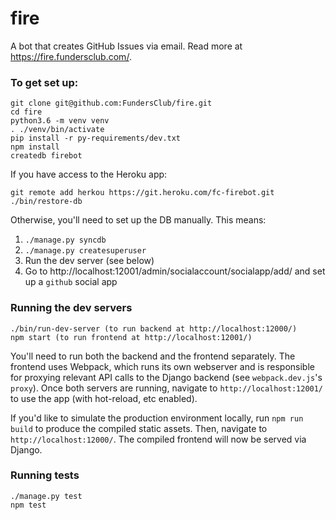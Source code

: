# fire

A bot that creates GitHub Issues via email. Read more at https://fire.fundersclub.com/.

### To get set up:
```
git clone git@github.com:FundersClub/fire.git
cd fire
python3.6 -m venv venv
. ./venv/bin/activate
pip install -r py-requirements/dev.txt
npm install
createdb firebot
```

If you have access to the Heroku app:
```
git remote add herkou https://git.heroku.com/fc-firebot.git
./bin/restore-db
```

Otherwise, you'll need to set up the DB manually. This means:

1. `./manage.py syncdb`
2. `./manage.py createsuperuser`
3. Run the dev server (see below)
4. Go to http://localhost:12001/admin/socialaccount/socialapp/add/ and set up a `github` social app

### Running the dev servers
```
./bin/run-dev-server (to run backend at http://localhost:12000/)
npm start (to run frontend at http://localhost:12001/)
```
You'll need to run both the backend and the frontend separately. The frontend uses Webpack, which runs its own webserver and is responsible for proxying relevant API calls to the Django backend (see `webpack.dev.js`'s `proxy`). Once both servers are running, navigate to `http://localhost:12001/` to use the app (with hot-reload, etc enabled).

If you'd like to simulate the production environment locally, run `npm run build` to produce the compiled static assets. Then, navigate to `http://localhost:12000/`. The compiled frontend will now be served via Django.

### Running tests
```
./manage.py test
npm test
```
